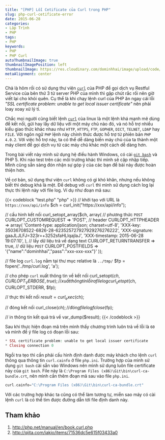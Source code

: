```yaml
---
title: "[PHP] Lỗi Cetificate của Curl trong PHP"
slug: php-curl-cetificate-error
date: 2015-06-28
categories:
- Lập Trình
- PHP
tags:
- PHP
keywords:
- PHP
- PHP Curl
autoThumbnailImage: true
thumbnailImagePosition: left
thumbnailImage: https://res.cloudinary.com/dominhhai/image/upload/code/php_svg.svg
metaAlignment: center
---
```

Chả là hôm rồi có sử dụng thư viện [`curl`](http://php.net/manual/en/book.curl.php) của PHP để gọi dịch vụ Restful Service của bên thứ 3 từ server PHP của mình thì gặp chút rắc rối nên giờ viết lại cho khỏi quên.
Cụ thể là khi chạy lệnh curl của PHP ăn ngay cái lỗi _"SSL certificate problem: unable to get local issuer certificate"_ nên phải loay xoay xử lý tí.
<!--more-->

Chắc mọi người cũng biết lệnh [`curl`](http://linux.about.com/od/commands/l/blcmdl1_curl.htm) của linux là một lệnh khá mạnh mẽ dùng để kết nối, gửi hay lấy dữ liệu với một máy chủ nào đó, và nó hỗ trợ nhiều kiểu giao thức khác nhau như `HTTP`, `HTTPS`, `FTP`, `GOPHER`, `DICT`, `TELNET`, `LDAP` hay `FILE`. Với ngôn ngữ `PHP` lệnh này chính thức được hỗ trợ từ phiên bản `PHP 4.0.2`. Với việc hỗ trợ này, ta có thể dễ dàng biến máy chủ của ta thành một máy client để gọi dịch vụ từ các máy chủ khác một cách dễ dàng hơn.

Trong bài viết này mình sử dụng hệ điều hành Windows, có cài [`git bash`](https://git-scm.com/downloads) và PHP 5. Khi nào test trên các môi trường khác thì mình sẽ cập nhập tiếp. Mình cũng sẵn sàng đón nhận sự góp ý của các bạn để bài này được hoàn thiện hơn.

Về cơ bản, sử dụng thư viện `curl` không có gì khó khăn, nhưng nếu không biết thì debug khá là mệt. Để debug với `curl` thì mình sử dụng cách log lại thực thi lệnh này với file log. Ví dụ như đoạn mã sau:

{{< codeblock "test.php" "php" >}}
// khởi tạo với URL là `https://xxx/api/info`
$ch = curl_init("https://xxx/api/info");

// cấu hình kết nối
curl_setopt_array($ch, array(
  // phương thức `POST`
  CURLOPT_CUSTOMREQUEST => 'POST',
  // header
  CURLOPT_HTTPHEADER    => array(
    'Content-type: application/json; charset=utf-8',
    'XXX-key: 35036708522-6826-28-623525727927929276276222',
    'XXX-signature: gaaJLJLFJ=323r=+3252sfaHLlqajlaJ',
    'XXX-timestamp: 2015-06-28 19:07:10',
  ),
  // lấy dữ liệu trả về dạng text
  CURLOPT_RETURNTRANSFER => true,
  // dữ liệu `POST`
  CURLOPT_POSTFIELDS => '{"name":"dominhhai","pass":"xxx-xxx-xxx"}'
));

// file log `curl.log` nằm tại thư mục relative là `../tmp/`
$fp = fopen('../tmp/curl.log', 'a');

// cho phép `curl` xuất thông tin về kết nối
curl_setopt($ch, CURLOPT_VERBOSE, true);
// xuất thông tin lỗi ra file log
curl_setopt($ch, CURLOPT_STDERR, $fp);

// thực thi kết nối
$result = curl_exec($ch);

// đóng kết nối
curl_close($ch);
// đóng file log
fclose($fp);

// in thông tin kết quả trả về
var_dump($result);
{{< /codeblock >}}

Sau khi thực hiện đoạn mã trên mình thấy chương trình luôn trả về lỗi là `60` và mình để ý file log có đoạn lỗi sau:

```php
* SSL certificate problem: unable to get local issuer certificate
* Closing connection 0
```

Ngồi tra tẹo thì cần phải cấu hình định danh được máy khách cho lệnh `curl` thông qua thông tin `curl.cainfo` ở file `php.ini`. Trường hợp của mình sử dụng `git bash` cài sẵn vào Windows nên mình sử dụng luôn file certificate này của `git bash`. File này là `C:\Program Files (x86)\Git\bin\curl-ca-bundle.crt`, nên mình cần thêm đoạn mã sau vào file `php.ini`.

```php
curl.cainfo="C:\Program Files (x86)\Git\bin\curl-ca-bundle.crt"
```

Với các trường hợp khác ta cũng có thể làm tương tự, miễn sao máy có cài lệnh `curl` là có thể tìm được đường dẫn tới file định danh này.

## Tham khảo
1. http://php.net/manual/en/book.curl.php
2. http://qiita.com/iakio/items/71536dc5e615f03433a0
